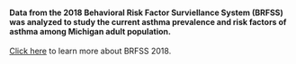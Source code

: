 #### Data from the 2018 Behavioral Risk Factor Surviellance System (BRFSS) was analyzed to study the current asthma prevalence and risk factors of asthma among Michigan adult population.  
[Click here](https://www.cdc.gov/brfss/annual_data/annual_2018.html) to learn more about BRFSS 2018.

